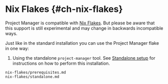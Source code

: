 # Nix Flakes {#ch-nix-flakes}

Project Manager is compatible with [Nix
Flakes](https://wiki.nixos.org/wiki/Flakes). But please be aware that this
support is still experimental and may change in backwards
incompatible ways.

Just like in the standard installation you can use the Project Manager
flake in one way:

1.  Using the standalone `project-manager` tool. See
    [Standalone setup](#sec-flakes-standalone) for instructions on how
    to perform this installation.

```{=include=} sections
nix-flakes/prerequisites.md
nix-flakes/standalone.md
```
